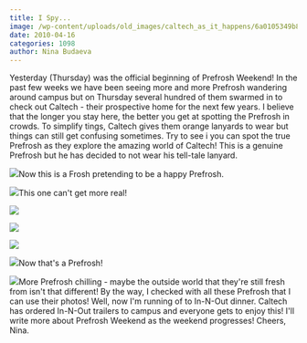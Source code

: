```yaml
---
title: I Spy...
image: /wp-content/uploads/old_images/caltech_as_it_happens/6a0105349b8251970b0133ecbde53c970b.jpg
date: 2010-04-16
categories: 1098
author: Nina Budaeva
---
```


Yesterday (Thursday) was the official beginning of Prefrosh Weekend! In the past few weeks we have been seeing more and more Prefrosh wandering around campus but on Thursday several hundred of them swarmed in to check out Caltech - their prospective home for the next few years. 
I believe that the longer you stay here, the better you get at spotting the Prefrosh in crowds. To simplify tings, Caltech gives them orange lanyards to wear but things can still get confusing sometimes. Try to see i you can spot the true Prefrosh as they explore the amazing world of Caltech!
This is a genuine Prefrosh but he has decided to not wear his tell-tale lanyard.


![](/old_images/caltech_as_it_happens/6a0105349b8251970b01347fee02dc970c.jpg)Now this is a Frosh pretending to be a happy Prefrosh.


![](/old_images/caltech_as_it_happens/6a0105349b8251970b0133ecbde63e970b.jpg)This one can't get more real!


![](/old_images/caltech_as_it_happens/6a0105349b8251970b01347fee036f970c.jpg)

![](/old_images/caltech_as_it_happens/6a0105349b8251970b01347fee0601970c.jpg)

![](/old_images/caltech_as_it_happens/6a0105349b8251970b01347fee03f8970c.jpg)

![](/old_images/caltech_as_it_happens/6a0105349b8251970b0133ecbde73c970b.jpg)Now that's a Prefrosh!


![](/old_images/caltech_as_it_happens/6a0105349b8251970b01347fee0470970c.jpg)More Prefrosh chilling - maybe the outside world that they're still fresh from isn't that different!
By the way, I checked with all these Prefrosh that I can use their photos!
Well, now I'm running of to In-N-Out dinner. Caltech has ordered In-N-Out trailers to campus and everyone gets to enjoy this! I'll write more about Prefrosh Weekend as the weekend progresses!
Cheers,
Nina.

   
